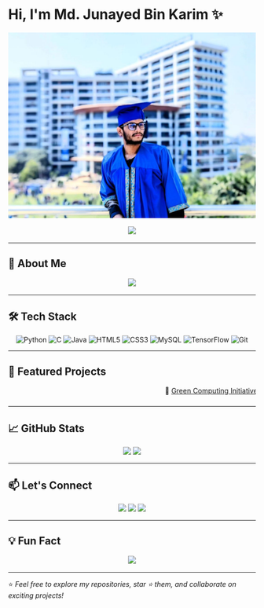 # Hi, I'm Md. Junayed Bin Karim ✨

![Profile Banner](https://github.com/Junayed-Bin-Karim/Junayed-Bin-Karim/blob/main/Banner.jpg)

<div align="center">
  <p>
    <img src="https://readme-typing-svg.herokuapp.com?font=Fira+Code&size=24&duration=4000&pause=1000&color=36BCF7&center=true&vCenter=true&width=600&lines=Welcome+to+my+GitHub+Profile!;I'm+a+CSE+Student+at+DIU;Exploring+Machine+Learning+%26+Green+Computing;Let's+Collaborate+%26+Build+Something+Amazing!" />
  </p>
</div>

---

## 🚀 About Me
<div align="center">
  <img src="https://readme-typing-svg.herokuapp.com?font=Roboto&size=20&color=F75C7E&center=true&vCenter=true&width=700&lines=🎓+CSE+Student+at+Daffodil+International+University;💻+Skilled+in+Python,+C,+Java,+HTML/CSS,+DBMS,+OOP;🌱+Researching+Green+Computing+for+Sustainable+Tech;🎸+Learning+Guitar+%26+🏋️‍♂️+Fitness+Enthusiast;🎯+Future+Goals:+Master's+or+PhD+in+CS;Let's+Connect+and+Collaborate!" />
</div>

---

## 🛠️ Tech Stack
<div align="center">
  <img src="https://img.shields.io/badge/Python-3670A0?style=for-the-badge&logo=python&logoColor=ffdd54" alt="Python" />
  <img src="https://img.shields.io/badge/C-00599C?style=for-the-badge&logo=c&logoColor=white" alt="C" />
  <img src="https://img.shields.io/badge/Java-ED8B00?style=for-the-badge&logo=java&logoColor=white" alt="Java" />
  <img src="https://img.shields.io/badge/HTML5-E34F26?style=for-the-badge&logo=html5&logoColor=white" alt="HTML5" />
  <img src="https://img.shields.io/badge/CSS3-1572B6?style=for-the-badge&logo=css3&logoColor=white" alt="CSS3" />
  <img src="https://img.shields.io/badge/MySQL-00000F?style=for-the-badge&logo=mysql&logoColor=white" alt="MySQL" />
  <img src="https://img.shields.io/badge/TensorFlow-FF6F00?style=for-the-badge&logo=tensorflow&logoColor=white" alt="TensorFlow" />
  <img src="https://img.shields.io/badge/Git-F05032?style=for-the-badge&logo=git&logoColor=white" alt="Git" />
</div>

---

## 🌟 Featured Projects
<div align="center">
  <marquee behavior="scroll" direction="left" scrollamount="8">
    🔋 <a href="https://github.com/Junayed-Bin-Karim/green-computing">Green Computing Initiative</a> |
    💻 <a href="https://github.com/Junayed-Bin-Karim/student-management-system">Student Management System</a> |
    🤖 <a href="https://github.com/Junayed-Bin-Karim/machine-learning">Machine Learning Models</a> |
    🎓 <a href="https://github.com/Junayed-Bin-Karim/fitness-tracker">Fitness Tracker</a>
  </marquee>
</div>

---

## 📈 GitHub Stats
<div align="center">
  <img src="https://github-readme-stats.vercel.app/api?username=Junayed-Bin-Karim&show_icons=true&theme=radical" width="48%" />
  <img src="https://github-readme-streak-stats.herokuapp.com/?user=Junayed-Bin-Karim&theme=radical" width="48%" />
</div>

---

## 📫 Let's Connect
<div align="center">
  <a href="https://www.linkedin.com/in/junayed-bin-karim-47b755270/"><img src="https://img.shields.io/badge/LinkedIn-0077B5?style=for-the-badge&logo=linkedin&logoColor=white" /></a>
  <a href="https://github.com/Junayed-Bin-Karim"><img src="https://img.shields.io/badge/GitHub-171515?style=for-the-badge&logo=github&logoColor=white" /></a>
  <a href="mailto:karim22205101667@diu.edu.bd"><img src="https://img.shields.io/badge/Email-D14836?style=for-the-badge&logo=gmail&logoColor=white" /></a>
</div>

---

## 💡 Fun Fact
<div align="center">
  <img src="https://readme-typing-svg.herokuapp.com?font=Fira+Code&size=20&duration=4000&pause=500&color=FF6347&width=600&lines=I+love+vanilla+ice+cream+🍦;Always+ready+to+explore+new+flavors!">
</div>

---

⭐️ *Feel free to explore my repositories, star ⭐ them, and collaborate on exciting projects!*
